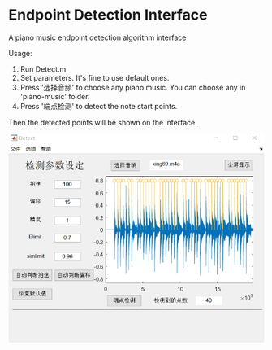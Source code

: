 # Endpoint Detection Interface
 A piano music endpoint detection algorithm interface

Usage:
1. Run Detect.m
2. Set parameters. It's fine to use default ones.
3. Press '选择音频' to choose any piano music. You can choose any in 'piano-music' folder.
4. Press '端点检测' to detect the note start points.

Then the detected points will be shown on the interface.



![20190923022043](image/20190923022043.png)
